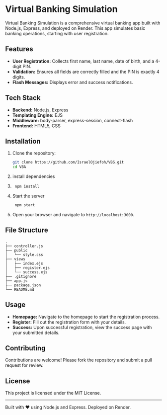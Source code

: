 # Virtual Banking Simulation

Virtual Banking Simulation is a comprehensive virtual banking app built with Node.js, Express, and deployed on Render. This app simulates basic banking operations, starting with user registration.

## Features

- **User Registration:** Collects first name, last name, date of birth, and a 4-digit PIN.
- **Validation:** Ensures all fields are correctly filled and the PIN is exactly 4 digits.
- **Flash Messages:** Displays error and success notifications.

## Tech Stack

- **Backend:** Node.js, Express
- **Templating Engine:** EJS
- **Middleware:** body-parser, express-session, connect-flash
- **Frontend:** HTML5, CSS

## Installation

1. Clone the repository:
   ```bash
   git clone https://github.com/IsraelOjiefoh/VBS.git
   cd VBA
2. install dependencies
3.    ```bash
       npm install

4. Start the server
    ```bash
     npm start

5. Open your browser and navigate to `http://localhost:3000`.

## File Structure

```
.
├── controller.js
├── public
│   └── style.css
├── views
│   ├── index.ejs
│   ├── register.ejs
│   └── success.ejs
├── .gitignore
├── app.js
├── package.json
└── README.md
```

## Usage

- **Homepage:** Navigate to the homepage to start the registration process.
- **Register:** Fill out the registration form with your details.
- **Success:** Upon successful registration, view the success page with your submitted details.

## Contributing

Contributions are welcome! Please fork the repository and submit a pull request for review.

## License

This project is licensed under the MIT License.

---

Built with ❤️ using Node.js and Express. Deployed on Render.
```
